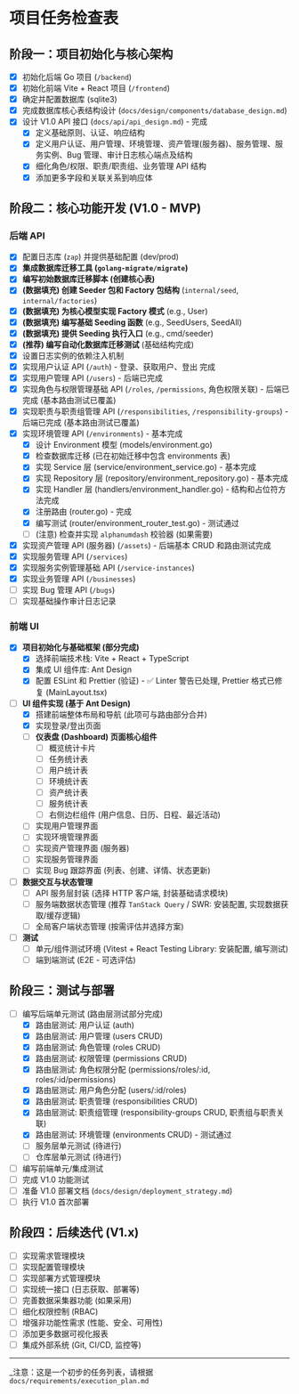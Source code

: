 # 项目任务检查表

## 阶段一：项目初始化与核心架构

- [x] 初始化后端 Go 项目 (`/backend`)
- [x] 初始化前端 Vite + React 项目 (`/frontend`)
- [x] 确定并配置数据库 (sqlite3)
- [x] 完成数据库核心表结构设计 (`docs/design/components/database_design.md`)
- [x] 设计 V1.0 API 接口 (`docs/api/api_design.md`) - 完成
  - [x] 定义基础原则、认证、响应结构
  - [x] 定义用户认证、用户管理、环境管理、资产管理(服务器)、服务管理、服务实例、Bug 管理、审计日志核心端点及结构
  - [x] 细化角色/权限、职责/职责组、业务管理 API 结构
  - [x] 添加更多字段和关联关系到响应体

## 阶段二：核心功能开发 (V1.0 - MVP)

### 后端 API

- [x] 配置日志库 (`zap`) 并提供基础配置 (dev/prod)
- [x] **集成数据库迁移工具 (`golang-migrate/migrate`)**
- [x] **编写初始数据库迁移脚本 (创建核心表)**
- [x] **(数据填充) 创建 Seeder 包和 Factory 包结构** (`internal/seed`, `internal/factories`)
- [x] **(数据填充) 为核心模型实现 Factory 模式** (e.g., User)
- [x] **(数据填充) 编写基础 Seeding 函数** (e.g., SeedUsers, SeedAll)
- [x] **(数据填充) 提供 Seeding 执行入口** (e.g., cmd/seeder)
- [x] **(推荐) 编写自动化数据库迁移测试** (基础结构完成)
- [x] 设置日志实例的依赖注入机制
- [x] 实现用户认证 API (`/auth`) - 登录、获取用户、登出 完成
- [x] 实现用户管理 API (`/users`) - 后端已完成
- [x] 实现角色与权限管理基础 API (`/roles`, `/permissions`, 角色权限关联) - 后端已完成 (基本路由测试已覆盖)
- [x] 实现职责与职责组管理 API (`/responsibilities`, `/responsibility-groups`) - 后端已完成 (基本路由测试已覆盖)
- [x] 实现环境管理 API (`/environments`) - 基本完成
  - [x] 设计 Environment 模型 (models/environment.go)
  - [x] 检查数据库迁移 (已在初始迁移中包含 environments 表)
  - [x] 实现 Service 层 (service/environment_service.go) - 基本完成
  - [x] 实现 Repository 层 (repository/environment_repository.go) - 基本完成
  - [x] 实现 Handler 层 (handlers/environment_handler.go) - 结构和占位符方法完成
  - [x] 注册路由 (router.go) - 完成
  - [x] 编写测试 (router/environment_router_test.go) - 测试通过
  - [ ] (注意) 检查并实现 `alphanumdash` 校验器 (如果需要)
- [x] 实现资产管理 API (服务器) (`/assets`) - 后端基本 CRUD 和路由测试完成
- [x] 实现服务管理 API (`/services`)
- [x] 实现服务实例管理基础 API (`/service-instances`)
- [x] 实现业务管理 API (`/businesses`)
- [ ] 实现 Bug 管理 API (`/bugs`)
- [ ] 实现基础操作审计日志记录

### 前端 UI

- [x] **项目初始化与基础框架 (部分完成)**
  - [x] 选择前端技术栈: Vite + React + TypeScript
  - [x] 集成 UI 组件库: Ant Design
  - [x] 配置 ESLint 和 Prettier (验证) - ✅ Linter 警告已处理, Prettier 格式已修复 (MainLayout.tsx)
- [ ] **UI 组件实现 (基于 Ant Design)**
  - [x] 搭建前端整体布局和导航 (此项可与路由部分合并)
  - [x] 实现登录/登出页面
  - [ ] **仪表盘 (Dashboard) 页面核心组件**
    - [ ] 概览统计卡片
    - [ ] 任务统计表
    - [ ] 用户统计表
    - [ ] 环境统计表
    - [ ] 资产统计表
    - [ ] 服务统计表
    - [ ] 右侧边栏组件 (用户信息、日历、日程、最近活动)
  - [ ] 实现用户管理界面
  - [ ] 实现环境管理界面
  - [ ] 实现资产管理界面 (服务器)
  - [ ] 实现服务管理界面
  - [ ] 实现 Bug 跟踪界面 (列表、创建、详情、状态更新)
- [ ] **数据交互与状态管理**
  - [ ] API 服务层封装 (选择 HTTP 客户端, 封装基础请求模块)
  - [ ] 服务端数据状态管理 (推荐 `TanStack Query` / SWR: 安装配置, 实现数据获取/缓存逻辑)
  - [ ] 全局客户端状态管理 (按需评估并选择方案)
- [ ] **测试**
  - [ ] 单元/组件测试环境 (Vitest + React Testing Library: 安装配置, 编写测试)
  - [ ] 端到端测试 (E2E - 可选评估)

## 阶段三：测试与部署

- [ ] 编写后端单元测试 (路由层测试部分完成)
  - [x] 路由层测试: 用户认证 (auth)
  - [x] 路由层测试: 用户管理 (users CRUD)
  - [x] 路由层测试: 角色管理 (roles CRUD)
  - [x] 路由层测试: 权限管理 (permissions CRUD)
  - [x] 路由层测试: 角色权限分配 (permissions/roles/:id, roles/:id/permissions)
  - [x] 路由层测试: 用户角色分配 (users/:id/roles)
  - [x] 路由层测试: 职责管理 (responsibilities CRUD)
  - [x] 路由层测试: 职责组管理 (responsibility-groups CRUD, 职责组与职责关联)
  - [x] 路由层测试: 环境管理 (environments CRUD) - 测试通过
  - [ ] 服务层单元测试 (待进行)
  - [ ] 仓库层单元测试 (待进行)
- [ ] 编写前端单元/集成测试
- [ ] 完成 V1.0 功能测试
- [ ] 准备 V1.0 部署文档 (`docs/design/deployment_strategy.md`)
- [ ] 执行 V1.0 首次部署

## 阶段四：后续迭代 (V1.x)

- [ ] 实现需求管理模块
- [ ] 实现配置管理模块
- [ ] 实现部署方式管理模块
- [ ] 实现统一接口 (日志获取、部署等)
- [ ] 完善数据采集器功能 (如果采用)
- [ ] 细化权限控制 (RBAC)
- [ ] 增强非功能性需求 (性能、安全、可用性)
- [ ] 添加更多数据可视化报表
- [ ] 集成外部系统 (Git, CI/CD, 监控等)

---

_注意：这是一个初步的任务列表，请根据 `docs/requirements/execution_plan.md`